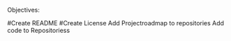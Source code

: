 Objectives:

#Create README
#Create License 
Add Projectroadmap to repositories
Add code to Repositoriess
